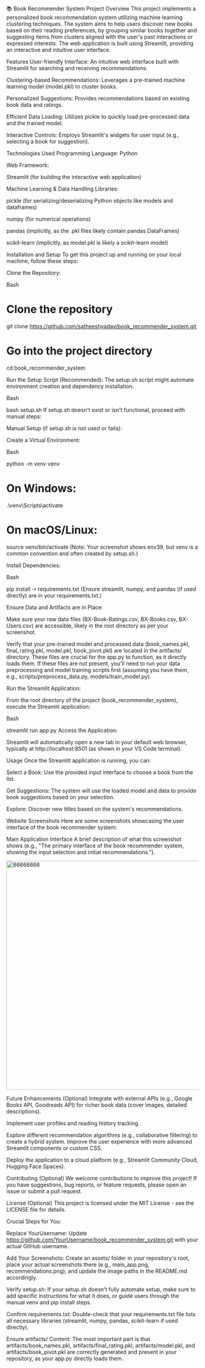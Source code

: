 

📚 Book Recommender System
Project Overview
This project implements a personalized book recommendation system utilizing machine learning clustering techniques. The system aims to help users discover new books based on their reading preferences, by grouping similar books together and suggesting items from clusters aligned with the user's past interactions or expressed interests. The web application is built using Streamlit, providing an interactive and intuitive user interface.

Features
User-friendly Interface: An intuitive web interface built with Streamlit for searching and receiving recommendations.

Clustering-based Recommendations: Leverages a pre-trained machine learning model (model.pkl) to cluster books.

Personalized Suggestions: Provides recommendations based on existing book data and ratings.

Efficient Data Loading: Utilizes pickle to quickly load pre-processed data and the trained model.

Interactive Controls: Employs Streamlit's widgets for user input (e.g., selecting a book for suggestion).

Technologies Used
Programming Language: Python

Web Framework:

Streamlit (for building the interactive web application)

Machine Learning & Data Handling Libraries:

pickle (for serializing/deserializing Python objects like models and dataframes)

numpy (for numerical operations)

pandas (implicitly, as the .pkl files likely contain pandas DataFrames)

scikit-learn (implicitly, as model.pkl is likely a scikit-learn model)

Installation and Setup
To get this project up and running on your local machine, follow these steps:

Clone the Repository:

Bash

# Clone the repository
git clone https://github.com/satheeshyadav/book_recommender_system.git

# Go into the project directory
cd book_recommender_system


Run the Setup Script (Recommended):
The setup.sh script might automate environment creation and dependency installation.

Bash

bash setup.sh
If setup.sh doesn't exist or isn't functional, proceed with manual steps:

Manual Setup (if setup.sh is not used or fails):

Create a Virtual Environment:

Bash

python -m venv venv
# On Windows:
.\venv\Scripts\activate
# On macOS/Linux:
source venv/bin/activate
(Note: Your screenshot shows env39, but venv is a common convention and often created by setup.sh.)

Install Dependencies:

Bash

pip install -r requirements.txt
(Ensure streamlit, numpy, and pandas (if used directly) are in your requirements.txt.)

Ensure Data and Artifacts are in Place:

Make sure your raw data files (BX-Book-Ratings.csv, BX-Books.csv, BX-Users.csv) are accessible, likely in the root directory as per your screenshot.

Verify that your pre-trained model and processed data (book_names.pkl, final_rating.pkl, model.pkl, book_pivot.pkl) are located in the artifacts/ directory. These files are crucial for the app.py to function, as it directly loads them. If these files are not present, you'll need to run your data preprocessing and model training scripts first (assuming you have them, e.g., scripts/preprocess_data.py, models/train_model.py).

Run the Streamlit Application:

From the root directory of the project (book_recommender_system), execute the Streamlit application:

Bash

streamlit run app.py
Access the Application:

Streamlit will automatically open a new tab in your default web browser, typically at http://localhost:8501 (as shown in your VS Code terminal).

Usage
Once the Streamlit application is running, you can:

Select a Book: Use the provided input interface to choose a book from the list.

Get Suggestions: The system will use the loaded model and data to provide book suggestions based on your selection.

Explore: Discover new titles based on the system's recommendations.

Website Screenshots
Here are some screenshots showcasing the user interface of the book recommender system:

Main Application Interface
A brief description of what this screenshot shows (e.g., "The primary interface of the book recommender system, showing the input selection and initial recommendations.").

<img width="960" height="600" alt="66666666" src="https://github.com/user-attachments/assets/5a1c7f4e-b266-4903-90a1-759c3493154b" />


Future Enhancements (Optional)
Integrate with external APIs (e.g., Google Books API, Goodreads API) for richer book data (cover images, detailed descriptions).

Implement user profiles and reading history tracking.

Explore different recommendation algorithms (e.g., collaborative filtering) to create a hybrid system.
Improve the user experience with more advanced Streamlit components or custom CSS.

Deploy the application to a cloud platform (e.g., Streamlit Community Cloud, Hugging Face Spaces).

Contributing (Optional)
We welcome contributions to improve this project! If you have suggestions, bug reports, or feature requests, please open an issue or submit a pull request.

License (Optional)
This project is licensed under the MIT License - see the LICENSE file for details.

Crucial Steps for You:

Replace YourUsername: Update https://github.com/YourUsername/book_recommender_system.git with your actual GitHub username.

Add Your Screenshots: Create an assets/ folder in your repository's root, place your actual screenshots there (e.g., main_app.png, recommendations.png), and update the image paths in the README.md accordingly.

Verify setup.sh: If your setup.sh doesn't fully automate setup, make sure to add specific instructions for what it does, or guide users through the manual venv and pip install steps.

Confirm requirements.txt: Double-check that your requirements.txt file lists all necessary libraries (streamlit, numpy, pandas, scikit-learn if used directly).

Ensure artifacts/ Content: The most important part is that artifacts/book_names.pkl, artifacts/final_rating.pkl, artifacts/model.pkl, and artifacts/book_pivot.pkl are correctly generated and present in your repository, as your app.py directly loads them.







